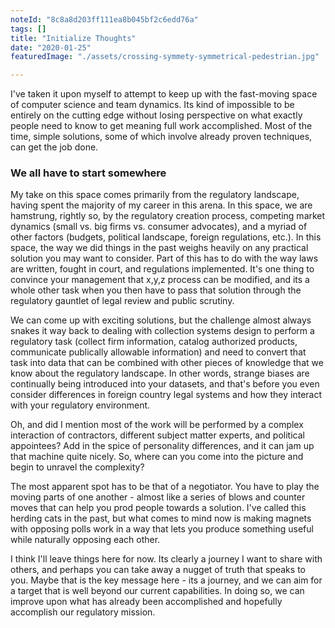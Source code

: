 ```yaml
---
noteId: "8c8a8d203ff111ea8b045bf2c6edd76a"
tags: []
title: "Initialize Thoughts"
date: "2020-01-25"
featuredImage: "./assets/crossing-symmety-symmetrical-pedestrian.jpg"

---
```


I've taken it upon myself to attempt to keep up with the fast-moving space of computer science and team dynamics. Its kind of impossible to be entirely on the cutting edge without losing perspective on what exactly people need to know to get meaning full work accomplished. Most of the time, simple solutions, some of which involve already proven techniques, can get the job done.
<!-- end -->

### We all have to start somewhere

My take on this space comes primarily from the regulatory landscape, having spent the majority of my career in this arena. In this space, we are hamstrung, rightly so, by the regulatory creation process, competing market dynamics (small vs. big firms vs. consumer advocates), and a myriad of other factors (budgets, political landscape, foreign regulations, etc.). In this space, the way we did things in the past weighs heavily on any practical solution you may want to consider. Part of this has to do with the way laws are written, fought in court, and regulations implemented. It's one thing to convince your management that x,y,z process can be modified, and its a whole other task when you then have to pass that solution through the regulatory gauntlet of legal review and public scrutiny. 

We can come up with exciting solutions, but the challenge almost always snakes it way back to dealing with collection systems design to perform a regulatory task (collect firm information, catalog authorized products, communicate publically allowable information) and need to convert that task into data that can be combined with other pieces of knowledge that we know about the regulatory landscape. In other words, strange biases are continually being introduced into your datasets, and that's before you even consider differences in foreign country legal systems and how they interact with your regulatory environment.

Oh, and did I mention most of the work will be performed by a complex interaction of contractors, different subject matter experts, and political appointees? Add in the spice of personality differences, and it can jam up that machine quite nicely. So, where can you come into the picture and begin to unravel the complexity? 

The most apparent spot has to be that of a negotiator. You have to play the moving parts of one another - almost like a series of blows and counter moves that can help you prod people towards a solution. I've called this herding cats in the past, but what comes to mind now is making magnets with opposing polls work in a way that lets you produce something useful while naturally opposing each other.

I think I'll leave things here for now. Its clearly a journey I want to share with others, and perhaps you can take away a nugget of truth that speaks to you. Maybe that is the key message here - its a journey, and we can aim for a target that is well beyond our current capabilities. In doing so, we can improve upon what has already been accomplished and hopefully accomplish our regulatory mission.

